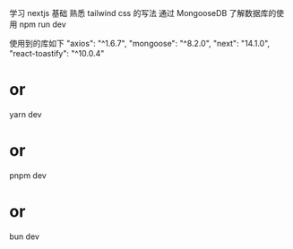 学习 nextjs 基础
熟悉 tailwind css 的写法
通过 MongooseDB 了解数据库的使用
npm run dev

使用到的库如下
"axios": "^1.6.7",
"mongoose": "^8.2.0",
"next": "14.1.0",
"react-toastify": "^10.0.4"

# or

yarn dev

# or

pnpm dev

# or

bun dev
